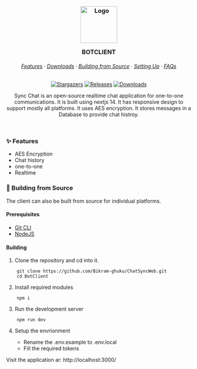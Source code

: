 <h3 align="center">
	<img src="https://raw.githubusercontent.com/Bikram-ghuku/ChatSyncWeb/main/public/icon.png" width="100" alt="Logo"/><br/>
	<img src="" alt="" height="30" width="0px"/>
	BOTCLIENT
	<img src="" alt="" height="30" width="0px"/>
</h3>

<h6 align="center">
  <a href="#-features">Features</a>
  ·
  <a href="#-downloads">Downloads</a>
  ·
  <a href="#-building-from-source">Building from Source</a>
  ·
  <a href="#-setting-up">Setting Up</a>
  ·
  <a href="#-faqs">FAQs</a>
</h6>

<p align="center">
	<a href="https://github.com/Bikram-ghuku/ChatSyncWeb/stargazers">
		<img alt="Stargazers" src="https://img.shields.io/github/stars/darkguy10/BotClient?style=for-the-badge&logo=starship&color=C9CBFF&logoColor=D9E0EE&labelColor=302D41"></a>
	<a href="https://github.com/Bikram-ghuku/ChatSyncWeb/releases/latest">
		<img alt="Releases" src="https://img.shields.io/github/release/darkguy10/BotClient.svg?style=for-the-badge&logo=github&color=F2CDCD&logoColor=D9E0EE&labelColor=302D41"/></a>
	<a href="#-downloads">
		<img alt="Downloads" src="https://img.shields.io/github/downloads/Bikram-ghuku/ChatSyncWeb/total?style=for-the-badge&color=B5E8E0&logoColor=D9E0EE&labelColor=302D41"></a>
</p>

<p align="center">
  Sync Chat is an open-source realtime chat application for one-to-one communications. It is built using nextjs 14. It has responsive design to support mostly all platforms. It uses AES encryption. It stores messages in a Database to provide chat histroy.
</p>

&nbsp;

### ✨ Features

- AES Encryption
- Chat history
- one-to-one
- Realtime

### 🔧 Building from Source

The client can also be built from source for individual platforms.

#### Prerequisites

- [Git CLI](https://git-scm.com/downloads)
- [NodeJS](https://nodejs.org/en/download/)

#### Building

1. Clone the repository and cd into it.

```shell
    git clone https://github.com/Bikram-ghuku/ChatSyncWeb.git
    cd BotClient
```

2. Install required modules

```shell
    npm i
```

3. Run the development server

```shell
    npm run dev
```

4. Setup the envrionment

    - Rename the .env.example to .env.local
    - Fill the required tokens

Visit the application ar: http://localhost:3000/